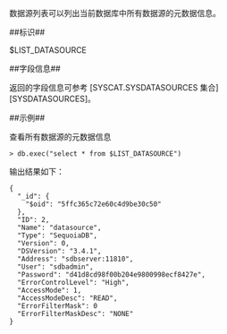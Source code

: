 
数据源列表可以列出当前数据库中所有数据源的元数据信息。

##标识##

$LIST_DATASOURCE

##字段信息##

返回的字段信息可参考 [SYSCAT.SYSDATASOURCES 集合][SYSDATASOURCES]。

##示例##

查看所有数据源的元数据信息

```lang-javascript
> db.exec("select * from $LIST_DATASOURCE")
```

输出结果如下：

```lang-json
{
  "_id": {
    "$oid": "5ffc365c72e60c4d9be30c50"
  },
  "ID": 2,
  "Name": "datasource",
  "Type": "SequoiaDB",
  "Version": 0,
  "DSVersion": "3.4.1",
  "Address": "sdbserver:11810",
  "User": "sdbadmin",
  "Password": "d41d8cd98f00b204e9800998ecf8427e",
  "ErrorControlLevel": "High",
  "AccessMode": 1,
  "AccessModeDesc": "READ",
  "ErrorFilterMask": 0
  "ErrorFilterMaskDesc": "NONE"
}
```


[^_^]:
    本文使用的所有引用及链接
[SYSDATASOURCES]:manual/Manual/Catalog_Table/SYSDATASOURCES.md
